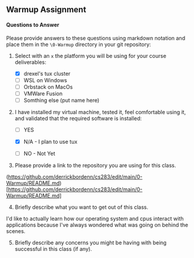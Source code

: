 ## Warmup Assignment

#### Questions to Answer
Please provide answers to these questions using markdown notation and place them in the `\0-Warmup` directory in your git repository:

1. Select with an `x` the platform you will be using for your course deliverables:

    - [x] drexel's tux cluster
    - [ ] WSL on Windows
    - [ ] Orbstack on MacOs
    - [ ] VMWare Fusion
    - [ ] Somthing else (put name here)

2. I have installed my virtual machine, tested it, feel comfortable using it, and validated that the required software is installed:

    - [ ] YES
    - [x] N/A - I plan to use tux
    - [ ] NO - Not Yet


3. Please provide a link to the repository you are using for this class.

(https://github.com/derrickbordenn/cs283/edit/main/0-Warmup/README.md)[https://github.com/derrickbordenn/cs283/edit/main/0-Warmup/README.md]

4. Briefly describe what you want to get out of this class.

I'd like to actually learn how our operating system and cpus interact with applications because I've always wondered what was going on behind the scenes.

5. Briefly describe any concerns you might be having with being successful in this class (if any).

